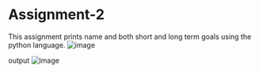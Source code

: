 # Assignment-2
This assignment prints name and both short and long term goals using the python language.
![image](https://user-images.githubusercontent.com/81987484/115117971-f0726f00-9f55-11eb-82f3-146849768898.png)

output
![image](https://user-images.githubusercontent.com/81987484/115118018-2ca5cf80-9f56-11eb-8770-e6411bbddf5c.png)
